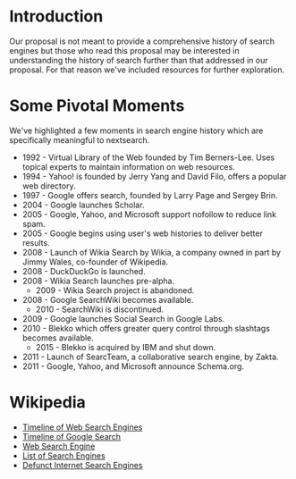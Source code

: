 # Introduction
Our proposal is not meant to provide a comprehensive history of search engines but those who read this proposal may be interested in understanding the history of search further than that addressed in our proposal. For that reason we've included resources for further exploration.

# Some Pivotal Moments
We've highlighted a few moments in search engine history which are specifically meaningful to nextsearch.

- 1992 - Virtual Library of the Web founded by Tim Berners-Lee. Uses topical experts to maintain information on web resources.
- 1994 - Yahoo! is founded by Jerry Yang and David Filo, offers a popular web directory.
- 1997 - Google offers search, founded by Larry Page and Sergey Brin.
- 2004 - Google launches Scholar.
- 2005 - Google, Yahoo, and Microsoft support nofollow to reduce link spam.
- 2005 - Google begins using user's web histories to deliver better results.
- 2008 - Launch of Wikia Search by Wikia, a company owned in part by Jimmy Wales, co-founder of Wikipedia.
- 2008 - DuckDuckGo is launched.
- 2008 - Wikia Search launches pre-alpha.
  - 2009 - Wikia Search project is abandoned.
- 2008 - Google SearchWiki becomes available.
  - 2010 - SearchWiki is discontinued.
- 2009 - Google launches Social Search in Google Labs.
- 2010 - Blekko which offers greater query control through slashtags becomes available.
  - 2015 - Blekko is acquired by IBM and shut down.
- 2011 - Launch of SearcTeam, a collaborative search engine, by Zakta.
- 2011 - Google, Yahoo, and Microsoft announce Schema.org.


# Wikipedia
- [Timeline of Web Search Engines](https://en.wikipedia.org/wiki/Timeline_of_web_search_engines)
- [Timeline of Google Search](https://en.wikipedia.org/wiki/Timeline_of_Google_Search)
- [Web Search Engine](https://en.wikipedia.org/wiki/Web_search_engine)
- [List of Search Engines](https://en.wikipedia.org/wiki/List_of_search_engines)
- [Defunct Internet Search Engines](https://en.wikipedia.org/wiki/Category:Defunct_internet_search_engines)
